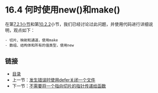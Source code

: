 # 16.4 何时使用new()和make()

在第[7.2.1小节](07.2.md)和第[10.2.2](10.2.md)小节，我们已经讨论过此问题，并使用代码进行详细说明，观点如下：

    - 切片、映射和通道，使用make
    - 数组、结构体和所有的值类型，使用new 

## 链接

- [目录](directory.md)
- 上一节：[发生错误时使用defer关闭一个文件](16.3.md)
- 下一节：[不需要将一个指向切片的指针传递给函数](16.5.md)